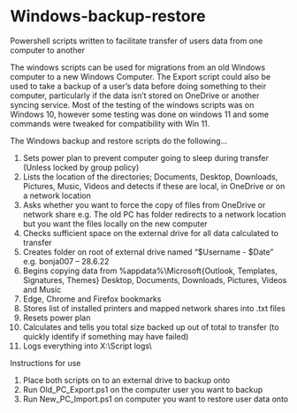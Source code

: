 # Windows-backup-restore
Powershell scripts written to facilitate transfer of users data from one computer to another

The windows scripts can be used for migrations from an old Windows computer to a new Windows Computer. The Export script could also be used to take a backup of a user’s data before doing something to their computer, particularly if the data isn’t stored on OneDrive or another syncing service. Most of the testing of the windows scripts was on Windows 10, however some testing was done on windows 11 and some commands were tweaked for compatibility with Win 11.

The Windows backup and restore scripts do the following…

1. Sets power plan to prevent computer going to sleep during transfer (Unless locked by group policy)
2. Lists the location of the directories; Documents, Desktop, Downloads, Pictures, Music, Videos and detects if these are local, in OneDrive or on a network location
3. Asks whether you want to force the copy of files from OneDrive or network share e.g. The old PC has folder redirects to a network location but you want the files locally on the new computer
4. Checks sufficient space on the external drive for all data calculated to transfer
5. Creates folder on root of external drive named “$Username - $Date” e.g. bonja007 – 28.6.22
6. Begins copying data from %appdata%\Microsoft\{Outlook, Templates, Signatures, Themes} Desktop, Documents, Downloads, Pictures, Videos and Music 
7. Edge, Chrome and Firefox bookmarks
8. Stores list of installed printers and mapped network shares into .txt files
9. Resets power plan
10. Calculates and tells you total size backed up out of total to transfer (to quickly identify if something may have failed)
11. Logs everything into X:\Script logs\


Instructions for use
1. Place both scripts on to an external drive to backup onto
2. Run Old_PC_Export.ps1 on the computer user you want to backup
3. Run New_PC_Import.ps1 on computer you want to restore user data onto
